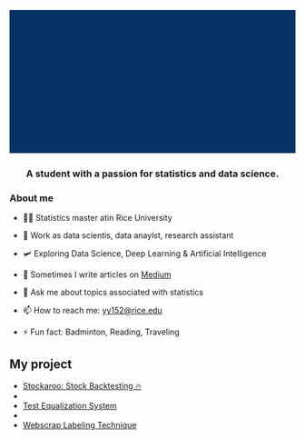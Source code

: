

<!-- comes from msgif -->
<p align="center"><img src="https://github.com/OuOLeaf/OuOLeaf/blob/main/readme-gif/introduction.gif?raw=true"></p>

<h3 align="center"> A student with a passion for statistics and data science. </h3>

### About me

- 👨‍💻 Statistics master atin Rice University

- 🔭 Work as data scientis, data anaylst, research assistant

- 🛩️ Exploring Data Science, Deep Learning & Artificial Intelligence 

- 📝 Sometimes I write articles on [Medium](https://medium.com/@blackteapanda)

- 💬 Ask me about topics associated with statistics

- 📫 How to reach me: yy152@rice.edu

- ⚡ Fun fact: Badminton, Reading, Traveling 

## My project
 - [Stockaroo: Stock Backtesting 🔥](https://stockaroo-web.streamlit.app/)
 - 
 - [Test Equalization System](https://github.com/OuOLeaf/Test-Equalization)
 - 
 - [Webscrap Labeling Technique](https://github.com/OuOLeaf/2-Miilion-Invoice-Data-Analysis)
